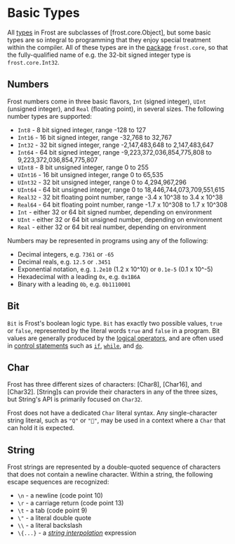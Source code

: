 Basic Types
===========

All [types](types.md) in Frost are subclasses of [frost.core.Object], but some basic types are so
integral to programming that they enjoy special treatment within the compiler. All of these types
are in the [package](packages.md) `frost.core`, so that the fully-qualified name of e.g. the 32-bit
signed integer type is `frost.core.Int32`.

<a name="numbers"></a>
Numbers
-------

Frost numbers come in three basic flavors, `Int` (signed integer), `UInt` (unsigned integer), and
`Real` (floating point), in several sizes. The following number types are supported:

* `Int8` - 8 bit signed integer, range -128 to 127
* `Int16` - 16 bit signed integer, range -32,768 to 32,767
* `Int32` - 32 bit signed integer, range -2,147,483,648 to 2,147,483,647
* `Int64` - 64 bit signed integer, range -9,223,372,036,854,775,808 to 9,223,372,036,854,775,807
* `UInt8` - 8 bit unsigned integer, range 0 to 255
* `UInt16` - 16 bit unsigned integer, range 0 to 65,535
* `UInt32` - 32 bit unsigned integer, range 0 to 4,294,967,296
* `UInt64` - 64 bit unsigned integer, range 0 to 18,446,744,073,709,551,615
* `Real32` - 32 bit floating point number, range -3.4 x 10^38 to 3.4 x 10^38
* `Real64` - 64 bit floating point number, range -1.7 x 10^308 to 1.7 x 10^308
* `Int` - either 32 or 64 bit signed number, depending on environment
* `UInt` - either 32 or 64 bit unsigned number, depending on environment
* `Real` - either 32 or 64 bit real number, depending on environment

Numbers may be represented in programs using any of the following:

* Decimal integers, e.g. `7361` or `-65`
* Decimal reals, e.g. `12.5` or `.3451`
* Exponential notation, e.g. `1.2e10` (1.2 x 10^10) or `0.1e-5` (0.1 x 10^-5)
* Hexadecimal with a leading `0x`, e.g. `0x1B6A`
* Binary with a leading `0b`, e.g. `0b1110001`

<a name="Bit"></a>
Bit
---

`Bit` is Frost's boolean logic type. `Bit` has exactly two possible values, `true` or `false`,
represented by the literal words `true` and `false` in a program. Bit values are generally produced
by the [logical operators](operators.md#logic), and are often used in
[control statements](statements.md#control) such as [`if`](statements.md#if),
[`while`](statements.md#while), and [`do`](statements.md#do).

<a name="Char"></a>
Char
----

Frost has three different sizes of characters: [Char8], [Char16], and [Char32]. [String]s can
provide their characters in any of the three sizes, but String's API is primarily focused on
`Char32`.

Frost does not have a dedicated `Char` literal syntax. Any single-character string literal, such as
`"Q"` or `"🐼"`, may be used in a context where a `Char` that can hold it is expected.

<a name="String"></a>
String
------

Frost strings are represented by a double-quoted sequence of characters that does not contain a
newline character. Within a string, the following escape sequences are recognized:

* `\n` - a newline (code point 10)
* `\r` - a carriage return (code point 13)
* `\t` - a tab (code point 9)
* `\"` - a literal double quote
* `\\` - a literal backslash
* `\{...}` - a [*string interpolation*](stringInterpolation.md) expression